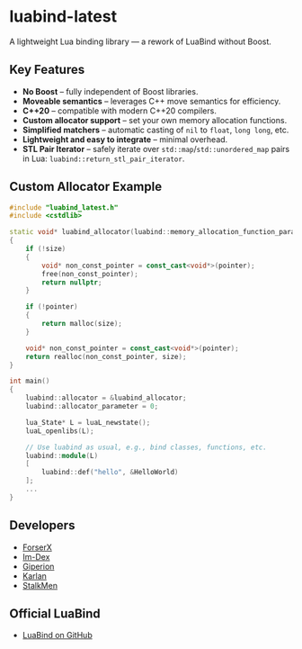# luabind-latest

A lightweight Lua binding library — a rework of LuaBind without Boost.

## Key Features

- **No Boost** – fully independent of Boost libraries.  
- **Moveable semantics** – leverages C++ move semantics for efficiency.  
- **C++20** – compatible with modern C++20 compilers.  
- **Custom allocator support** – set your own memory allocation functions.  
- **Simplified matchers** – automatic casting of `nil` to `float`, `long long`, etc.  
- **Lightweight and easy to integrate** – minimal overhead.
- **STL Pair Iterator** – safely iterate over `std::map`/`std::unordered_map` pairs in Lua: `luabind::return_stl_pair_iterator`.

## Custom Allocator Example

```cpp
#include "luabind_latest.h"
#include <cstdlib>

static void* luabind_allocator(luabind::memory_allocation_function_parameter const, void const* const pointer, size_t const size)
{
    if (!size)
    {
        void* non_const_pointer = const_cast<void*>(pointer);
        free(non_const_pointer);
        return nullptr;
    }

    if (!pointer)
    {
        return malloc(size);
    }

    void* non_const_pointer = const_cast<void*>(pointer);
    return realloc(non_const_pointer, size);
}

int main()
{
    luabind::allocator = &luabind_allocator;
    luabind::allocator_parameter = 0;

    lua_State* L = luaL_newstate();
    luaL_openlibs(L);

    // Use luabind as usual, e.g., bind classes, functions, etc.
    luabind::module(L)
    [
        luabind::def("hello", &HelloWorld)
    ];
    ...
}
```

## Developers

- [ForserX](https://github.com/ForserX)
- [Im-Dex](https://github.com/Im-Dex)
- [Giperion](https://github.com/Giperion)
- [Karlan](https://github.com/moscowlights)
- [StalkMen](https://github.com/StalkMen)

## Official LuaBind

- [LuaBind on GitHub](https://github.com/luabind/luabind)